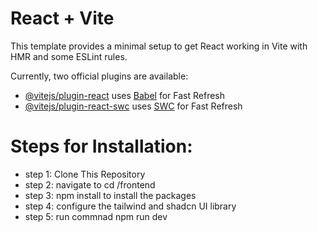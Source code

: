 # React + Vite

This template provides a minimal setup to get React working in Vite with HMR and some ESLint rules.

Currently, two official plugins are available:

- [@vitejs/plugin-react](https://github.com/vitejs/vite-plugin-react/blob/main/packages/plugin-react/README.md) uses [Babel](https://babeljs.io/) for Fast Refresh
- [@vitejs/plugin-react-swc](https://github.com/vitejs/vite-plugin-react-swc) uses [SWC](https://swc.rs/) for Fast Refresh

# Steps for Installation: 
- step 1: Clone This Repository
- step 2: navigate to cd /frontend
- step 3: npm install to install the packages 
- step 4: configure the tailwind and shadcn UI library
- step 5: run commnad npm run dev
 
